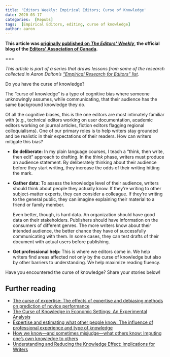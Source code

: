 ```yaml
---
title: 'Editors Weekly: Empirical Editors; Curse of Knowledge'
date: 2020-03-17
categories:  [Repubs]
tags:  [Empirical Editors, editing, curse of knowledge]
author: aaron
---
```


**This article was [originally published on *The Editors' Weekly*](http://blog.editors.ca/?p=6502), the official blog of the [Editors' Association of Canada](http://editors.ca).**

===

*This article is part of a series that draws lessons from some of the research collected in Aaron Dalton’s [“Empirical Research for Editors” list](https://aarondalton.ca/empiricaleditors).*

Do you have the curse of knowledge?

The “curse of knowledge” is a type of cognitive bias where someone unknowingly assumes, while communicating, that their audience has the same background knowledge they do.

Of all the cognitive biases, this is the one editors are most intimately familiar with (e.g., technical editors working on user documentation, academic editors working on journal articles, fiction editors flagging regional colloquialisms). One of our primary roles is to help writers stay grounded and be realistic in their expectations of their readers. How can writers mitigate this bias?

* **Be deliberate:** In my plain language courses, I teach a “think, then write, then edit” approach to drafting. In the *think* phase, writers must produce an audience statement. By deliberately thinking about their audience before they start writing, they increase the odds of their writing hitting the mark.

* **Gather data:** To assess the knowledge level of their audience, writers should think about people they actually know. If they’re writing to other subject-matter experts, they can consider a colleague. If they’re writing to the general public, they can imagine explaining their material to a friend or family member.

  Even better, though, is hard data. An organization should have good data on their stakeholders. Publishers should have information on the consumers of different genres. The more writers know about their intended audience, the better chance they have of successfully communicating with them. In some cases, they can test drafts of their document with actual users before publishing.

* **Get professional help:** This is where we editors come in. We help writers find areas affected not only by the curse of knowledge but also by other barriers to understanding. We help maximize reading fluency.

Have you encountered the curse of knowledge? Share your stories below!

## Further reading

* [The curse of expertise: The effects of expertise and debiasing methods on prediction of novice performance](https://dx.doi.org/10.1037/1076-898X.5.2.205)
* [The Curse of Knowledge in Economic Settings: An Experimental Analysis](https://dx.doi.org/10.1086/261651)
* [Expertise and estimating what other people know: The influence of professional experience and type of knowledge](https://dx.doi.org/10.1037/1076-898X.7.4.317)
* [How we know—and sometimes misjudge—what others know: Imputing one’s own knowledge to others](https://dx.doi.org/10.1037/0033-2909.125.6.737)
* [Understanding and Reducing the Knowledge Effect: Implications for Writers](https://dx.doi.org/10.1177/0741088307311209)
